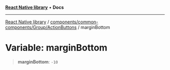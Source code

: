 [**React Native library**](../../../../../index.md) • **Docs**

***

[React Native library](../../../../../modules.md) / [components/common-components/Group/ActionButtons](../index.md) / marginBottom

# Variable: marginBottom

> **marginBottom**: `-10`
